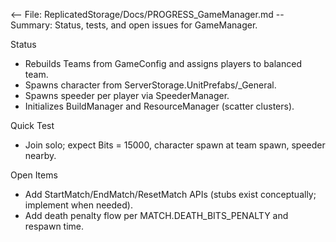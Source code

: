<-- File: ReplicatedStorage/Docs/PROGRESS_GameManager.md
-- Summary: Status, tests, and open issues for GameManager.

Status
- Rebuilds Teams from GameConfig and assigns players to balanced team.
- Spawns character from ServerStorage.UnitPrefabs/<Team>_General.
- Spawns speeder per player via SpeederManager.
- Initializes BuildManager and ResourceManager (scatter clusters).

Quick Test
- Join solo; expect Bits = 15000, character spawn at team spawn, speeder nearby.

Open Items
- Add StartMatch/EndMatch/ResetMatch APIs (stubs exist conceptually; implement when needed).
- Add death penalty flow per MATCH.DEATH_BITS_PENALTY and respawn time.

